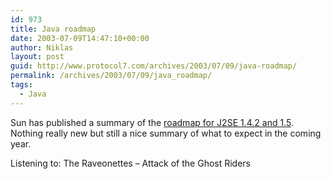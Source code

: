 ```yaml
---
id: 973
title: Java roadmap
date: 2003-07-09T14:47:10+00:00
author: Niklas
layout: post
guid: http://www.protocol7.com/archives/2003/07/09/java-roadmap/
permalink: /archives/2003/07/09/java_roadmap/
tags:
  - Java
---
```

<div class='microid-989084f587381328318ef3a64ee292557dc0596d'>
  <p>
    Sun has published a summary of the <a href="http://developer.java.sun.com/developer/technicalArticles/RoadMaps/J2SE_1.5/j2se_1_5.html" title="A Roadmap for Java 2 Platform, Standard Edition (J2SE) 1.4.2 and 1.5">roadmap for J2SE 1.4.2 and 1.5</a>. Nothing really new but still a nice summary of what to expect in the coming year.
  </p>
  
  <p>
    <span class="np">Listening to: The Raveonettes &#8211; Attack of the Ghost Riders</span>
  </p>
</div>